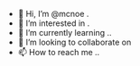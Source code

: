 - 👋 Hi, I’m @mcnoe .
- 👀 I’m interested in .
- 🌱 I’m currently learning ..
- 💞️ I’m looking to collaborate on 
- 📫 How to reach me ..

<!---
mcnoe/mcnoe is a ✨ special ✨ repository because its `README.md` (this file) appears on your GitHub profile.
You can click the Preview link to take a look at your changes.
--->
